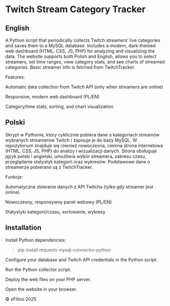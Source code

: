 # Twitch Stream Category Tracker

## English

A Python script that periodically collects Twitch streamers’ live categories and saves them to a MySQL database. Includes a modern, dark-themed web dashboard (HTML, CSS, JS, PHP) for analyzing and visualizing the data. The website supports both Polish and English, allows you to select streamers, set time ranges, view category stats, and see charts of streamed categories. Basic streamer info is fetched from TwitchTracker.

Features:

Automatic data collection from Twitch API (only when streamers are online)

Responsive, modern web dashboard (PL/EN)

Category/time stats, sorting, and chart visualization

## Polski

Skrypt w Pythonie, który cyklicznie pobiera dane o kategoriach streamów wybranych streamerów Twitch i zapisuje je do bazy MySQL. W repozytorium znajduje się również nowoczesna, ciemna strona internetowa (HTML, CSS, JS, PHP) do analizy i wizualizacji danych. Strona obsługuje język polski i angielski, umożliwia wybór streamera, zakresu czasu, przeglądanie statystyk kategorii oraz wykresów. Podstawowe dane o streamerze pobierane są z TwitchTracker.

Funkcje:

Automatyczne zbieranie danych z API Twitcha (tylko gdy streamer jest online)

Nowoczesny, responsywny panel webowy (PL/EN)

Statystyki kategorii/czasu, sortowanie, wykresy

## Installation
Install Python dependencies:

> pip install requests mysql-connector-python

Configure your database and Twitch API credentials in the Python script.

Run the Python collector script.

Deploy the web files on your PHP server.

Open the website in your browser.

© xFilioo 2025
